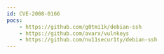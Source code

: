 ```yaml
---
id: CVE-2008-0166
pocs:
    - https://github.com/g0tmi1k/debian-ssh
    - https://github.com/avarx/vulnkeys
    - https://github.com/nu11secur1ty/debian-ssh
---
```

